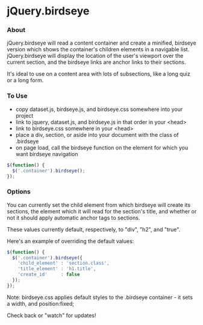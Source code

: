 # jQuery.birdseye

### About

jQuery.birdseye will read a content container and create a minified, birdseye version which shows the container's children elements in a navigable list. jQuery.birdseye will display the location of the user's viewport over the current section, and the birdseye links are anchor links to their sections.

It's ideal to use on a content area with lots of subsections, like a long quiz or a long form.

### To Use

* copy dataset.js, birdseye.js, and birdseye.css somewhere into your project
* link to jquery, dataset.js, and birdseye.js in that order in your &lt;head&gt;
* link to birdseye.css somewhere in your &lt;head&gt;
* place a div, section, or aside into your document with the class of .birdseye
* on page load, call the birdseye function on the element for which you want birdseye navigation

```javascript
$(function() {
  $('.container').birdseye();
});
```

### Options

You can currently set the child element from which birdseye will create its sections, the element which it will read for the section's title, and whether or not it should apply automatic anchor tags to sections.

These values currently default, respectively, to "div", "h2", and "true".

Here's an example of overriding the default values:

```javascript
$(function() {
  $('.container').birdseye({
    'child_element' : 'section.class',
    'title_element' : 'h1.title',
    'create_id'     : false
  });
});
```


Note: birdseye.css applies default styles to the .birdseye container - it sets a width, and position:fixed;

Check back or "watch" for updates!
